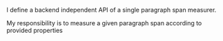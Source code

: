 I define a backend independent API of a single paragraph span measurer.

My responsibility is to measure a given paragraph span according to provided properties